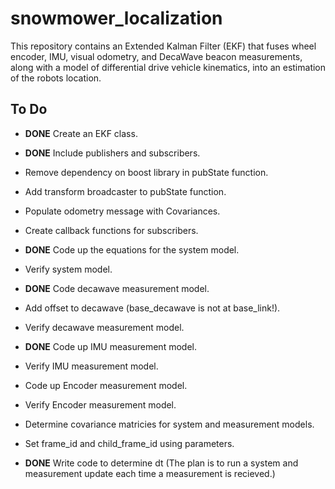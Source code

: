 # snowmower_localization
This repository contains an Extended Kalman Filter (EKF) that fuses wheel encoder, IMU, visual odometry, and DecaWave beacon measurements, along with a model of differential drive vehicle kinematics, into an estimation of the robots location.

## To Do ##
* **DONE** Create an EKF class.

* **DONE** Include publishers and subscribers.

* Remove dependency on boost library in pubState function.

* Add transform broadcaster to pubState function.

* Populate odometry message with Covariances.

* Create callback functions for subscribers.

* **DONE** Code up the equations for the system model.

* Verify system model.

* **DONE** Code decawave measurement model.

* Add offset to decawave (base_decawave is not at base_link!).

* Verify decawave measurement model.

* **DONE** Code up IMU measurement model.

* Verify IMU measurement model.

* Code up Encoder measurement model.

* Verify Encoder measurement model.

* Determine covariance matricies for system and measurement models.

* Set frame_id and child_frame_id using parameters.

* **DONE** Write code to determine dt (The plan is to run a system and measurement update each time a measurement is recieved.)